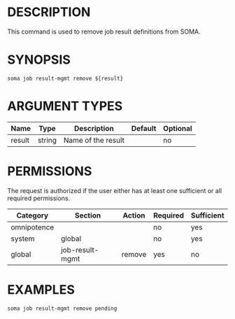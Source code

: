 # DESCRIPTION

This command is used to remove job result definitions from SOMA.

# SYNOPSIS

```
soma job result-mgmt remove ${result}
```

# ARGUMENT TYPES

Name | Type |     Description   | Default | Optional
 --- |  --- | ----------------- | ------- | --------
result | string | Name of the result | | no

# PERMISSIONS

The request is authorized if the user either has at least one
sufficient or all required permissions.

Category | Section | Action | Required | Sufficient
 ------- | ------- | ------ | -------- | ----------
omnipotence | | | no | yes
system | global | | no | yes
global | job-result-mgmt | remove | yes | no

# EXAMPLES

```
soma job result-mgmt remove pending
```
